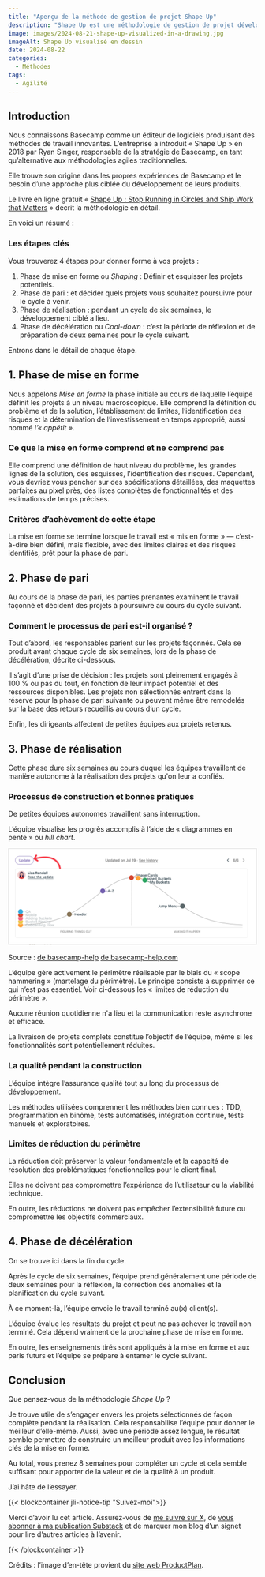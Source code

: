 ```yaml
---
title: "Aperçu de la méthode de gestion de projet Shape Up"
description: "Shape Up est une méthodologie de gestion de projet développée par Basecamp en 2018."
image: images/2024-08-21-shape-up-visualized-in-a-drawing.jpg
imageAlt: Shape Up visualisé en dessin
date: 2024-08-22
categories:
  - Méthodes
tags:
  - Agilité
---
```


## Introduction

Nous connaissons Basecamp comme un éditeur de logiciels produisant des méthodes de travail innovantes. L’entreprise a introduit « Shape Up » en 2018 par Ryan Singer, responsable de la stratégie de Basecamp, en tant qu’alternative aux méthodologies agiles traditionnelles.

Elle trouve son origine dans les propres expériences de Basecamp et le besoin d’une approche plus ciblée du développement de leurs produits.

Le livre en ligne gratuit « [Shape Up : Stop Running in Circles and Ship Work that Matters](https://basecamp.com/shapeup) » décrit la méthodologie en détail.

En voici un résumé :

### Les étapes clés

Vous trouverez 4 étapes pour donner forme à vos projets :

1. Phase de mise en forme ou *Shaping* : Définir et esquisser les projets potentiels.
2. Phase de pari : et décider quels projets vous souhaitez poursuivre pour le cycle à venir.
3. Phase de réalisation : pendant un cycle de six semaines, le développement ciblé a lieu.
4. Phase de décélération ou *Cool-down* : c’est la période de réflexion et de préparation de deux semaines pour le cycle suivant.

Entrons dans le détail de chaque étape.

## 1. Phase de mise en forme

Nous appelons _Mise en forme_ la phase initiale au cours de laquelle l’équipe définit les projets à un niveau macroscopique. Elle comprend la définition du problème et de la solution, l’établissement de limites, l’identification des risques et la détermination de l’investissement en temps approprié, aussi nommé _l’« appétit »_.

### Ce que la mise en forme comprend et ne comprend pas

Elle comprend une définition de haut niveau du problème, les grandes lignes de la solution, des esquisses, l’identification des risques.
Cependant, vous devriez vous pencher sur des spécifications détaillées, des maquettes parfaites au pixel près, des listes complètes de fonctionnalités et des estimations de temps précises.

### Critères d’achèvement de cette étape

La mise en forme se termine lorsque le travail est « mis en forme » — c’est-à-dire bien défini, mais flexible, avec des limites claires et des risques identifiés, prêt pour la phase de pari.

## 2. Phase de pari

Au cours de la phase de pari, les parties prenantes examinent le travail façonné et décident des projets à poursuivre au cours du cycle suivant.

### Comment le processus de pari est-il organisé ?

Tout d’abord, les responsables parient sur les projets façonnés. Cela se produit avant chaque cycle de six semaines, lors de la phase de décélération, décrite ci-dessous.

Il s’agit d’une prise de décision : les projets sont pleinement engagés à 100 % ou pas du tout, en fonction de leur impact potentiel et des ressources disponibles. Les projets non sélectionnés entrent dans la réserve pour la phase de pari suivante ou peuvent même être remodelés sur la base des retours recueillis au cours d’un cycle.

Enfin, les dirigeants affectent de petites équipes aux projets retenus.

## 3. Phase de réalisation

Cette phase dure six semaines au cours duquel les équipes travaillent de manière autonome à la réalisation des projets qu'on leur a confiés.

### Processus de construction et bonnes pratiques

De petites équipes autonomes travaillent sans interruption.

L’équipe visualise les progrès accomplis à l’aide de « diagrammes en pente » ou _hill chart_.

![Example](images/hill-chart-example.png)

Source : [de basecamp-help](images/hill-chart-example.png) [de basecamp-help.com](https://3.basecamp-help.com/article/412-hill-charts)

L’équipe gère activement le périmètre réalisable par le biais du « scope hammering » (martelage du périmètre). Le principe consiste à supprimer ce qui n’est pas essentiel. Voir ci-dessous les « limites de réduction du périmètre ».

Aucune réunion quotidienne n'a lieu et la communication reste asynchrone et efficace.

La livraison de projets complets constitue l’objectif de l’équipe, même si les fonctionnalités sont potentiellement réduites.

### La qualité pendant la construction

L’équipe intègre l’assurance qualité tout au long du processus de développement.

Les méthodes utilisées comprennent les méthodes bien connues : TDD, programmation en binôme, tests automatisés, intégration continue, tests manuels et exploratoires.

### Limites de réduction du périmètre

La réduction doit préserver la valeur fondamentale et la capacité de résolution des problématiques fonctionnelles pour le client final.

Elles ne doivent pas compromettre l’expérience de l’utilisateur ou la viabilité technique.

En outre, les réductions ne doivent pas empêcher l’extensibilité future ou compromettre les objectifs commerciaux.

## 4. Phase de décélération

On se trouve ici dans la fin du cycle.

Après le cycle de six semaines, l’équipe prend généralement une période de deux semaines pour la réflexion, la correction des anomalies et la planification du cycle suivant.

À ce moment-là, l’équipe envoie le travail terminé au(x) client(s).

L’équipe évalue les résultats du projet et peut ne pas achever le travail non terminé. Cela dépend vraiment de la prochaine phase de mise en forme.

En outre, les enseignements tirés sont appliqués à la mise en forme et aux paris futurs et l’équipe se prépare à entamer le cycle suivant.

## Conclusion

Que pensez-vous de la méthodologie *Shape Up* ?

Je trouve utile de s’engager envers les projets sélectionnés de façon complète pendant la réalisation. Cela responsabilise l’équipe pour donner le meilleur d’elle-même. Aussi, avec une période assez longue, le résultat semble permettre de construire un meilleur produit avec les informations clés de la mise en forme.

Au total, vous prenez 8 semaines pour compléter un cycle et cela semble suffisant pour apporter de la valeur et de la qualité à un produit.

J’ai hâte de l’essayer.

{{< blockcontainer jli-notice-tip "Suivez-moi">}}

Merci d’avoir lu cet article. Assurez-vous de [me suivre sur X](https://x.com/LitzlerJeremie), de [vous abonner à ma publication Substack](https://iamjeremie.substack.com/) et de marquer mon blog d’un signet pour lire d’autres articles à l’avenir.

{{< /blockcontainer >}}

Crédits : l’image d’en-tête provient du [site web ProductPlan](https://www.productplan.com/glossary/shape-up-method/).

